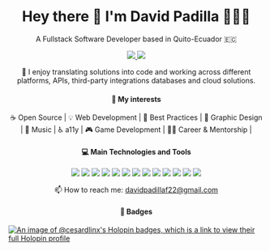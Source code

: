<h1 align="center">Hey there 👋 I'm David Padilla 👨🏻‍💻</h1>

<p align="center">
A Fullstack Software Developer based in Quito-Ecuador 🇪🇨
</p>

<!-- linkedin and portfolio -->
<p align="center">
    <a href="https://www.linkedin.com/in/david-padilla-84601b170/">
        <img src="https://img.shields.io/badge/LinkedIn-0077B5?style=for-the-badge&logo=linkedin&logoColor=white" />
    </a>
    <a href="https://www.davidpadilla.dev/">
        <img src="https://img.shields.io/badge/Portfolio-255E63?style=for-the-badge&logo=About.me&logoColor=white" />
    </a>
</p>

<p align="center">
🚀 I enjoy translating solutions into code and working across different platforms, APIs, third-party integrations databases and cloud solutions.
</p>

<!-- Interests -->
<h4 align="center">
🔭 My interests
</h4>

<p align="center">
☕ Open Source | 💡 Web Development | 🥇 Best Practices | 🎨 Graphic Design | 🎹 Music | ♿️ a11y | 🎮 Game Development | 👨‍🏫 Career & Mentorship |  
</p>

<!-- Technologies -->
<h4 align="center">
💻 Main Technologies and Tools
</h4>

<p align="center">
    <img src="https://img.shields.io/badge/React-20232A?style=for-the-badge&logo=react&logoColor=61DAFB" />
    <img src="https://img.shields.io/badge/styled--components-DB7093?style=for-the-badge&logo=styled-components&logoColor=white" />
    <img src="https://img.shields.io/badge/Node%20js-339933?style=for-the-badge&logo=nodedotjs&logoColor=white" />
    <img src="https://img.shields.io/badge/Express%20js-000000?style=for-the-badge&logo=express&logoColor=white" />
    <img src="https://img.shields.io/badge/next%20js-000000?style=for-the-badge&logo=nextdotjs&logoColor=white" />
    <img src="https://img.shields.io/badge/.NET-512BD4?style=for-the-badge&logo=dotnet&logoColor=white" />
    <img src="https://img.shields.io/badge/MongoDB-4EA94B?style=for-the-badge&logo=mongodb&logoColor=white" />
    <img src="https://img.shields.io/badge/PostgreSQL-316192?style=for-the-badge&logo=postgresql&logoColor=white" />
    <img src="https://img.shields.io/badge/Django-092E20?style=for-the-badge&logo=django&logoColor=green" />
    <img src="https://img.shields.io/badge/Docker-2CA5E0?style=for-the-badge&logo=docker&logoColor=white" />
    <img src="https://img.shields.io/badge/Terraform-7B42BC?style=for-the-badge&logo=terraform&logoColor=white" />
    <img src="https://img.shields.io/badge/Amazon_AWS-FF9900?style=for-the-badge&logo=amazonaws&logoColor=white" />
    <img src="https://img.shields.io/badge/Cypress-17202C?style=for-the-badge&logo=cypress&logoColor=white" />
</p>


<p align="center">
    📫 How to reach me: 
    <a href="mailto:davidpadillaf22@gmail.com">davidpadillaf22@gmail.com</a>
</p>

<!-- Technologies -->
<h4 align="center">
🏅 Badges
</h4>

[![An image of @cesardlinx's Holopin badges, which is a link to view their full Holopin profile](https://holopin.me/cesardlinx)](https://holopin.io/@cesardlinx)


